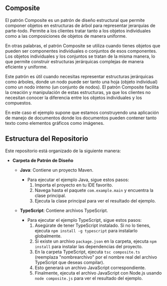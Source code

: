 ## Composite

El patrón Composite es un patrón de diseño estructural que permite componer objetos en estructuras de árbol para representar jerarquías de parte-todo. Permite a los clientes tratar tanto a los objetos individuales como a las composiciones de objetos de manera uniforme.

En otras palabras, el patrón Composite se utiliza cuando tienes objetos que pueden ser componentes individuales o conjuntos de esos componentes. Los objetos individuales y los conjuntos se tratan de la misma manera, lo que permite construir estructuras jerárquicas complejas de manera eficiente y uniforme.

Este patrón es útil cuando necesitas representar estructuras jerárquicas como árboles, donde un nodo puede ser tanto una hoja (objeto individual) como un nodo interno (un conjunto de nodos). El patrón Composite facilita la creación y manipulación de estas estructuras, ya que los clientes no necesitan conocer la diferencia entre los objetos individuales y los compuestos.

En este caso el ejemplo supone que estamos construyendo una aplicación de manejo de documentos donde los documentos pueden contener tanto texto como elementos gráficos como imágenes.

## Estructura del Repositorio

Este repositorio está organizado de la siguiente manera:

- **Carpeta de Patrón de Diseño**
  - **Java**: Contiene un proyecto Maven.
    - Para ejecutar el ejemplo Java, sigue estos pasos:
      1. Importa el proyecto en tu IDE favorito.
      2. Navega hasta el paquete `com.example.main` y encuentra la clase principal.
      3. Ejecuta la clase principal para ver el resultado del ejemplo.

  - **TypeScript**: Contiene archivos TypeScript.
    - Para ejecutar el ejemplo TypeScript, sigue estos pasos:
      1. Asegúrate de tener TypeScript instalado. Si no lo tienes, ejecuta `npm install -g typescript` para instalarlo globalmente.
      2. Si existe un archivo `package.json` en la carpeta, ejecuta `npm install` para instalar las dependencias del proyecto.
      3. En la carpeta TypeScript, ejecuta `tsc composite.ts` (reemplaza "nombrearchivo" por el nombre real del archivo TypeScript que deseas compilar).
      4. Esto generará un archivo JavaScript correspondiente.
      5. Finalmente, ejecuta el archivo JavaScript con Node.js usando `node composite.js` para ver el resultado del ejemplo.

